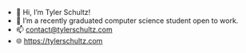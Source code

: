 - 👋 Hi, I’m Tyler Schultz!
- 🌱 I’m a recently graduated computer science student open to work.
- 📫 contact@tylerschultz.com
- 🌐 https://tylerschultz.com
